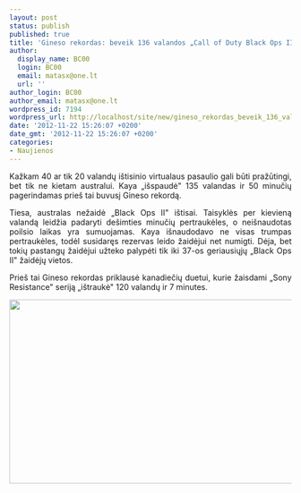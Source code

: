 ```yaml
---
layout: post
status: publish
published: true
title: 'Gineso rekordas: beveik 136 valandos „Call of Duty Black Ops II" pasaulyje'
author:
  display_name: BC00
  login: BC00
  email: matasx@one.lt
  url: ''
author_login: BC00
author_email: matasx@one.lt
wordpress_id: 7194
wordpress_url: http://localhost/site/new/gineso_rekordas_beveik_136_valandos_call_of_duty_black_ops_ii_pasaulyje/
date: '2012-11-22 15:26:07 +0200'
date_gmt: '2012-11-22 15:26:07 +0200'
categories:
- Naujienos
---
```

<p style="text-align: justify;">
	Kažkam 40 ar tik 20 valandų i&scaron;tisinio virtualaus pasaulio gali būti pražūtingi, bet tik ne kietam australui. Kaya &bdquo;i&scaron;spaudė&quot; 135 valandas ir 50 minučių pagerindamas prie&scaron; tai buvusį Gineso rekordą.</p>
<p style="text-align: justify;">
	Tiesa, australas nežaidė &bdquo;Black Ops II&quot; i&scaron;tisai. Taisyklės per kievieną valandą leidžia padaryti de&scaron;imties minučių pertraukėles, o nei&scaron;naudotas poilsio laikas yra sumuojamas. Kaya i&scaron;naudodavo ne visas trumpas pertraukėles, todėl susidaręs rezervas leido žaidėjui net numigti. Dėja, bet tokių pastangų žaidėjui užteko palypėti tik iki 37-os geriausiųjų &bdquo;Black Ops II&quot; žaidėjų vietos.</p>
<p style="text-align: justify;">
	Prie&scaron; tai Gineso rekordas priklausė kanadiečių duetui, kurie žaisdami &bdquo;Sony Resistance&quot; seriją &bdquo;i&scaron;traukė&quot; 120 valandų ir 7 minutes.</p>
<p>
	<img alt="" src="http://technews.lt/userfiles/blops2-marathon-record-top630.jpg" style="width: 520px; height: 329px;" /></p>
